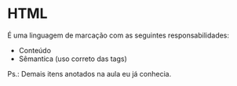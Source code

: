 # HTML

É uma linguagem de marcação com as seguintes responsabilidades:

- Conteúdo
- Sêmantica (uso correto das tags)

Ps.: Demais itens anotados na aula eu já conhecia.
